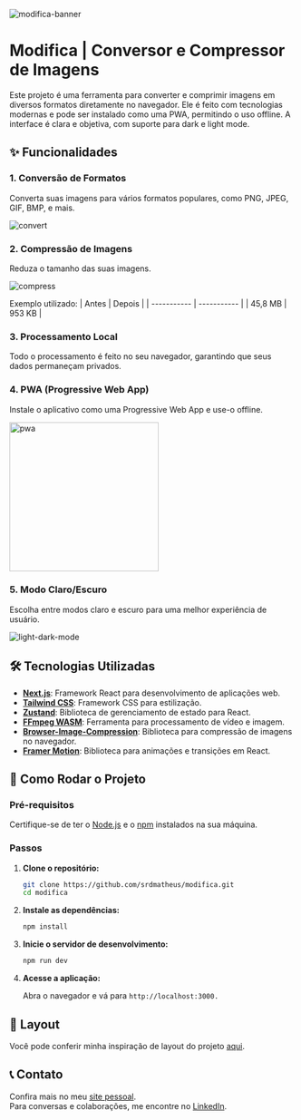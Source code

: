 ![modifica-banner](https://github.com/user-attachments/assets/0953a1e7-a937-42a8-913a-b00193bb7e03)

# Modifica | Conversor e Compressor de Imagens

Este projeto é uma ferramenta para converter e comprimir imagens em diversos formatos diretamente no navegador. Ele é feito com tecnologias modernas e pode ser instalado como uma PWA, permitindo o uso offline. A interface é clara e objetiva, com suporte para dark e light mode.

## ✨ Funcionalidades

### 1. Conversão de Formatos

Converta suas imagens para vários formatos populares, como PNG, JPEG, GIF, BMP, e mais.

![convert](https://github.com/user-attachments/assets/ce4cc339-5c26-45e4-9ef3-4f8129996ba0)

### 2. Compressão de Imagens

Reduza o tamanho das suas imagens.

![compress](https://github.com/user-attachments/assets/e6522650-6af4-429e-b442-bf3cab96fdbc)

Exemplo utilizado:
| Antes | Depois |
| ----------- | ----------- |
| 45,8 MB | 953 KB |

### 3. Processamento Local

Todo o processamento é feito no seu navegador, garantindo que seus dados permaneçam privados.

### 4. PWA (Progressive Web App)

Instale o aplicativo como uma Progressive Web App e use-o offline.

<img width="263" alt="pwa" src="https://github.com/user-attachments/assets/ae392b26-f2bb-4fab-a24c-0bd9e8e53270">



### 5. Modo Claro/Escuro

Escolha entre modos claro e escuro para uma melhor experiência de usuário.

![light-dark-mode](https://github.com/user-attachments/assets/e5a02992-252d-4f25-b410-ef4254269b16)

## 🛠️ Tecnologias Utilizadas

- **[Next.js](https://nextjs.org/)**: Framework React para desenvolvimento de aplicações web.
- **[Tailwind CSS](https://tailwindcss.com/)**: Framework CSS para estilização.
- **[Zustand](https://zustand-demo.pmnd.rs/)**: Biblioteca de gerenciamento de estado para React.
- **[FFmpeg WASM](https://github.com/ffmpegwasm/ffmpeg.wasm)**: Ferramenta para processamento de vídeo e imagem.
- **[Browser-Image-Compression](https://www.npmjs.com/package/browser-image-compression)**: Biblioteca para compressão de imagens no navegador.
- **[Framer Motion](https://www.framer.com/motion/)**: Biblioteca para animações e transições em React.

## 🚀 Como Rodar o Projeto

### Pré-requisitos

Certifique-se de ter o [Node.js](https://nodejs.org/) e o [npm](https://www.npmjs.com/) instalados na sua máquina.

### Passos

1. **Clone o repositório:**

   ```bash
   git clone https://github.com/srdmatheus/modifica.git
   cd modifica
   ```
   
2. **Instale as dependências:**

   ```bash
   npm install
   ```
   
3. **Inicie o servidor de desenvolvimento:**
  
    ```bash
   npm run dev
   ```
   
4. **Acesse a aplicação:**
  
    Abra o navegador e vá para `http://localhost:3000.`
    

## 🎨 Layout
Você pode conferir minha inspiração de layout do projeto [aqui](https://dribbble.com/shots/19025037-Cloudify-Cloud-File-Converter-Website).

## 📞 Contato
Confira mais no meu [site pessoal](https://rmatheus.com/).  
Para conversas e colaborações, me encontre no [LinkedIn](https://linkedin.com/in/srdmatheus).

   

